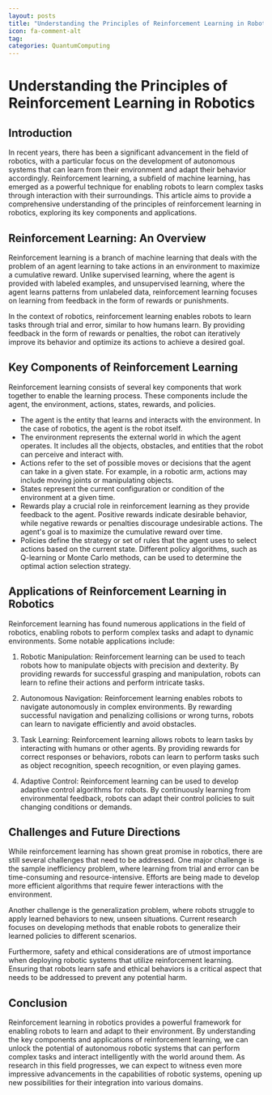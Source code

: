 ```yaml
---
layout: posts
title: "Understanding the Principles of Reinforcement Learning in Robotics"
icon: fa-comment-alt
tag:      
categories: QuantumComputing
---
```



# Understanding the Principles of Reinforcement Learning in Robotics

## Introduction

In recent years, there has been a significant advancement in the field of robotics, with a particular focus on the development of autonomous systems that can learn from their environment and adapt their behavior accordingly. Reinforcement learning, a subfield of machine learning, has emerged as a powerful technique for enabling robots to learn complex tasks through interaction with their surroundings. This article aims to provide a comprehensive understanding of the principles of reinforcement learning in robotics, exploring its key components and applications.

## Reinforcement Learning: An Overview

Reinforcement learning is a branch of machine learning that deals with the problem of an agent learning to take actions in an environment to maximize a cumulative reward. Unlike supervised learning, where the agent is provided with labeled examples, and unsupervised learning, where the agent learns patterns from unlabeled data, reinforcement learning focuses on learning from feedback in the form of rewards or punishments.

In the context of robotics, reinforcement learning enables robots to learn tasks through trial and error, similar to how humans learn. By providing feedback in the form of rewards or penalties, the robot can iteratively improve its behavior and optimize its actions to achieve a desired goal.

## Key Components of Reinforcement Learning

Reinforcement learning consists of several key components that work together to enable the learning process. These components include the agent, the environment, actions, states, rewards, and policies.

- The agent is the entity that learns and interacts with the environment. In the case of robotics, the agent is the robot itself.
- The environment represents the external world in which the agent operates. It includes all the objects, obstacles, and entities that the robot can perceive and interact with.
- Actions refer to the set of possible moves or decisions that the agent can take in a given state. For example, in a robotic arm, actions may include moving joints or manipulating objects.
- States represent the current configuration or condition of the environment at a given time.
- Rewards play a crucial role in reinforcement learning as they provide feedback to the agent. Positive rewards indicate desirable behavior, while negative rewards or penalties discourage undesirable actions. The agent's goal is to maximize the cumulative reward over time.
- Policies define the strategy or set of rules that the agent uses to select actions based on the current state. Different policy algorithms, such as Q-learning or Monte Carlo methods, can be used to determine the optimal action selection strategy.

## Applications of Reinforcement Learning in Robotics

Reinforcement learning has found numerous applications in the field of robotics, enabling robots to perform complex tasks and adapt to dynamic environments. Some notable applications include:

1. Robotic Manipulation: Reinforcement learning can be used to teach robots how to manipulate objects with precision and dexterity. By providing rewards for successful grasping and manipulation, robots can learn to refine their actions and perform intricate tasks.

2. Autonomous Navigation: Reinforcement learning enables robots to navigate autonomously in complex environments. By rewarding successful navigation and penalizing collisions or wrong turns, robots can learn to navigate efficiently and avoid obstacles.

3. Task Learning: Reinforcement learning allows robots to learn tasks by interacting with humans or other agents. By providing rewards for correct responses or behaviors, robots can learn to perform tasks such as object recognition, speech recognition, or even playing games.

4. Adaptive Control: Reinforcement learning can be used to develop adaptive control algorithms for robots. By continuously learning from environmental feedback, robots can adapt their control policies to suit changing conditions or demands.

## Challenges and Future Directions

While reinforcement learning has shown great promise in robotics, there are still several challenges that need to be addressed. One major challenge is the sample inefficiency problem, where learning from trial and error can be time-consuming and resource-intensive. Efforts are being made to develop more efficient algorithms that require fewer interactions with the environment.

Another challenge is the generalization problem, where robots struggle to apply learned behaviors to new, unseen situations. Current research focuses on developing methods that enable robots to generalize their learned policies to different scenarios.

Furthermore, safety and ethical considerations are of utmost importance when deploying robotic systems that utilize reinforcement learning. Ensuring that robots learn safe and ethical behaviors is a critical aspect that needs to be addressed to prevent any potential harm.

## Conclusion

Reinforcement learning in robotics provides a powerful framework for enabling robots to learn and adapt to their environment. By understanding the key components and applications of reinforcement learning, we can unlock the potential of autonomous robotic systems that can perform complex tasks and interact intelligently with the world around them. As research in this field progresses, we can expect to witness even more impressive advancements in the capabilities of robotic systems, opening up new possibilities for their integration into various domains.